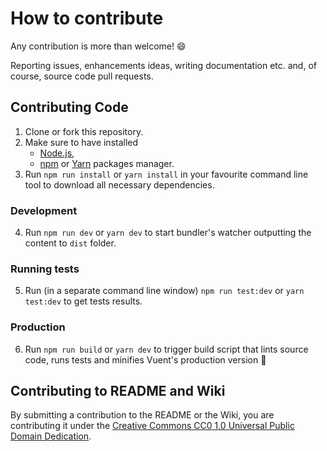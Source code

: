 # How to contribute

Any contribution is more than welcome! :smile:

Reporting issues, enhancements ideas, writing documentation etc. and, of course, source code pull requests.

## Contributing Code
1) Clone or fork this repository.
2) Make sure to have installed
   - [Node.js](https://nodejs.org/en/),
   - [npm](https://www.npmjs.com/) or [Yarn](yarnpkg.com/) packages manager.
3) Run `npm run install` or `yarn install` in your favourite command line tool to download all necessary dependencies.

### Development
4) Run `npm run dev` or `yarn dev` to start bundler's watcher outputting the content to `dist` folder.

### Running tests
5) Run (in a separate command line window) `npm run test:dev` or `yarn test:dev` to get tests results.

### Production
6) Run `npm run build` or `yarn dev` to trigger build script that lints source code, runs tests and minifies Vuent's production version 🎉

## Contributing to README and Wiki
By submitting a contribution to the README or the Wiki, you are contributing it under the [Creative Commons CC0 1.0 Universal Public Domain Dedication](http://creativecommons.org/publicdomain/zero/1.0/).
